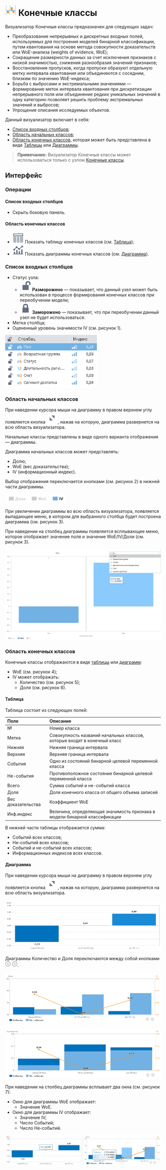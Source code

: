 # ![](../../images/icons/view_types/coarseclasses_default.svg) Конечные классы

Визуализатор Конечные классы предназначен для следующих задач:

* Преобразование непрерывных и дискретных входных полей, используемых для построения моделей бинарной классификации, путем квантования на основе метода совокупности доказательств или WoE-анализа (weights of evidence, WoE);
* Сокращение размерности данных за счет исключения признаков с низкой значимостью, снижения разнообразия значений признаков;
* Восстановление пропусков, когда пропуски образуют отдельную метку интервала квантования или объединяются с соседним, близким по значению WoE-индекса;
* Борьба с выбросами и экстремальными значениями — формирование меток интервала квантования при дискретизации непрерывного поля или объединение редких уникальных значений в одну категорию позволяет решить проблему экстремальных значений и выбросов;
* Упрощение описания исследуемых объектов.

Данный визуализатор включает в себя:

* [Список входных столбцов](#spisok-vkhodnykh-stolbtsov);
* [Область начальных классов](#oblast-nachalnykh-klassov);
* [Область конечных классов](#oblast-konechnykh-klassov), которая может быть представлена в виде [Таблицы](#tablitsa) или [Диаграммы](#diagramma).

>**Примечание:** Визуализатор Конечные классы может использоваться только с узлом [Конечные классы](../../processors/preprocessing/fine-classes.md).

## Интерфейс

### Операции

#### Список входных столбцов

* Скрыть боковую панель.

#### Область конечных классов

* ![](../../images/icons/toolbar-controls_18x18/toolbar-controls_18x18_table-view_default.svg) Показать таблицу конечных классов (см. [Таблица](#tablitsa));
* ![](../../images/icons/toolbar-controls_18x18/toolbar-controls_18x18_chart_default.svg) Показать диаграммы конечных классов (см. [Диаграмма](#diagramma)).

### Список входных столбцов

* Статус узла:
  * ![](../../images/icons/toolbar-controls_18x18/toolbar-controls_18x18_unlocked_default.svg) **Разморожено** — показывает, что данный узел может быть использован в процессе формирования конечных классов при переобучении модели;
  * ![](../../images/icons/toolbar-controls_18x18/toolbar-controls_18x18_locked_default.svg) **Заморожено** — показывает, что при переобучении данный узел не будет использоваться.
* Метка столбца;
* Оцененный уровень значимости IV (см. рисунок 1).

![Список входных столбцов.](./readme-1.png)

### Область начальных классов

При наведении курсора мыши на диаграмму в правом верхнем углу появляется кнопка ![](./chart-buttons-3.svg), нажав на которую, диаграмма развернется на всю область визуализатора.

Начальные классы представлены в виде одного варианта отображения — диаграммы.

Диаграмма начальных классов может представлять:

* Долю;
* WoE (вес доказательства);
* IV (информационный индекс).

Выбор отображения переключается кнопками (см. рисунок 2) в нижней части диаграммы.

![Вариант отображения диаграммы.](./charts-1.png)

При увеличении диаграммы во всю область визуализатора, появляется выпадающее меню, в котором для выбранного столбца будет построена диаграмма (см. рисунок 3).

При наведении на столбец диаграммы появляется всплывающее меню, которое отображает значение поля и значение WoE/IV/Доли (см. рисунок 3).

![Диаграмма начальных классов.](./charts-2.png)

### Область конечных классов

Конечные классы отображаются в виде [таблицы](#tablitsa) или [диаграмм](#diagramma):

* WoE (см. рисунок 4);
* IV может отображать:
  * Количество (см. рисунок 5);
  * Доля (см. рисунок 6).

#### Таблица

Таблица состоит из следующих полей:

|Поле|Описание|
|:--------------------|:----------|
|№|Номер класса|
|Метка|Совокупность названий начальных классов, которые входят в конечный класс|
|Нижняя|Нижняя граница интервала|
|Верхняя|Верхняя граница интервала|
|События|Одно из состояний бинарной целевой переменной класса|
|Не-события|Противоположное состояние бинарной целевой переменной класса|
|Всего|Сумма событий и не-событий класса|
|Доля|Доля конечного класса от общего объема записей|
|Вес доказательства|Коэффициент WoE|
|Инф.индекс|Величина, определяющая значимость признака в модели бинарной классификации|

В нижней части таблицы отображается сумма:

* Событий всех классов;
* Не-событий всех классов;
* Событий и не-событий всех классов;
* Информационных индексов всех классов.

#### Диаграмма

При наведении курсора мыши на диаграмму в правом верхнем углу появляется кнопка ![](./chart-buttons-3.svg), нажав на которую, диаграмма развернется на всю область визуализатора.

![Диаграмма WoE.](./charts-3.png)

Диаграммы Количество и Доля переключаются между собой кнопками ![](./chart-buttons-4.png) ![](./chart-buttons-5.png).

![Диаграмма Доля.](./charts-4.png)

![Диаграмма Количество.](./charts-5.png)

При наведении на столбец диаграммы всплывает два окна (см. рисунок 7):

* Окно для диаграммы WoE отображает:
  * Значение WoE.
* Окно для диаграммы IV отображает:
  * Значение IV;
  * Число Событий;
  * Число Не-событий.

![Диаграммы WoE и IV.](./charts-6.png)